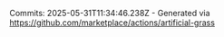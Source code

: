 Commits: 2025-05-31T11:34:46.238Z - Generated via https://github.com/marketplace/actions/artificial-grass
<br>
